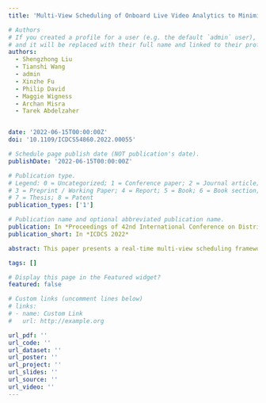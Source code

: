 ```yaml
---
title: 'Multi-View Scheduling of Onboard Live Video Analytics to Minimize Frame Processing Latency'

# Authors
# If you created a profile for a user (e.g. the default `admin` user), write the username (folder name) here
# and it will be replaced with their full name and linked to their profile.
authors:
  - Shengzhong Liu
  - Tianshi Wang
  - admin
  - Xinzhe Fu
  - Philip David
  - Maggie Wigness
  - Archan Misra
  - Tarek Abdelzaher


date: '2022-06-15T00:00:00Z'
doi: '10.1109/ICDCS54860.2022.00055'

# Schedule page publish date (NOT publication's date).
publishDate: '2022-06-15T00:00:00Z'

# Publication type.
# Legend: 0 = Uncategorized; 1 = Conference paper; 2 = Journal article;
# 3 = Preprint / Working Paper; 4 = Report; 5 = Book; 6 = Book section;
# 7 = Thesis; 8 = Patent
publication_types: ['1']

# Publication name and optional abbreviated publication name.
publication: In *Proceedings of 42nd International Conference on Distributed Computing Systems*
publication_short: In *ICDCS 2022*

abstract: This paper presents a real-time multi-view scheduling framework for DNN-based live video analytics at the edge to minimize frame processing latency. The work is motivated by applications where a higher frame rate is important, not to miss actions of interest. Examples include defense, border security, and intruder detection applications where sensors (in this paper, cameras) are deployed to monitor key roads, chokepoints, or passageways to identify events of interest (and intervene in real-time). Supporting a higher frame rate entails lowering frame processing latency. We assume that multiple cameras are deployed with partially overlapping views. Each camera has access to limited onboard computing capacity. Many targets cross the field of view of these cameras (but the great majority do not require action). We take advantage of the spatial-temporal correlations among multi-camera video streams to perform target-to-camera assignment such that the maximum frame processing time across cameras is minimized. Specifically, we use a data-driven approach to identify objects seen by multiple cameras, and propose a batch-aware latency-balanced (BALB) scheduling algorithm to drive the object-to-camera assignment. We empirically evaluate the proposed system with a real-world surveillance dataset on a testbed consisting of multiple NVIDIA Jetson boards. The results show that our system substantially improves the video processing speed, attaining multiplicative speedups of 2.45⇥ to 6.85⇥, and consistently outperforms the competitive static region partitioning strategy.

tags: []

# Display this page in the Featured widget?
featured: false

# Custom links (uncomment lines below)
# links:
# - name: Custom Link
#   url: http://example.org

url_pdf: ''
url_code: ''
url_dataset: ''
url_poster: ''
url_project: ''
url_slides: ''
url_source: ''
url_video: ''
---
```


<!-- {{% callout note %}}
Click the _Cite_ button above to demo the feature to enable visitors to import publication metadata into their reference management software.
{{% /callout %}}

{{% callout note %}}
Create your slides in Markdown - click the _Slides_ button to check out the example.
{{% /callout %}}

Supplementary notes can be added here, including [code, math, and images](https://wowchemy.com/docs/writing-markdown-latex/). -->
